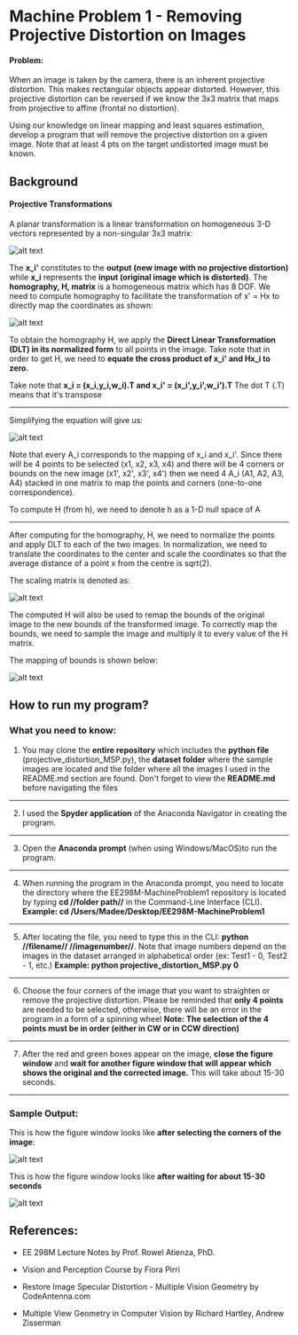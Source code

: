 # Machine Problem 1 - Removing Projective Distortion on Images

#### Problem:
When an image is taken by the camera, there is an inherent projective distortion. This makes rectangular objects appear distorted. However, this projective distortion can be reversed if we know the 3x3 matrix that maps from projective to affine (frontal no distortion). 

Using our knowledge on linear mapping and least squares estimation, develop a program that will remove the projective distortion on a given image. Note that at least 4 pts on the target undistorted image must be known.

## Background

#### Projective Transformations

A planar transformation is a linear transformation on homogeneous 3-D vectors represented by a non-singular 3x3 matrix:

![alt text](Images-Used-MP1-ReadME/Equation1.png)

The **x_i'** constitutes to the **output (new image with no projective distortion)** while **x_i** represents the **input (original image which is distorted)**. The **homography, H, matrix** is a homogeneous matrix which has 8 DOF. We need to compute homography to facilitate the transformation of x' = Hx to directly map the coordinates as shown:

![alt text](Images-Used-MP1-ReadME/Mapping-Coordinates.png)

To obtain the homography H, we apply the **Direct Linear Transformation (DLT) in its normalized form** to all points in the image. Take note that in order to get H, we need to **equate the cross product of x_i' and Hx_i to zero.**

Take note that **x_i = (x_i,y_i,w_i).T and x_i' = (x_i',y_i',w_i').T** The dot T (.T) means that it's transpose

***

Simplifying the equation will give us:

![alt text](Images-Used-MP1-ReadME/Equation2.png)

Note that every A_i corresponds to the mapping of x_i and x_i'. Since there will be 4 points to be selected (x1, x2, x3, x4) and there will be 4 corners or bounds on the new image (x1', x2', x3', x4') then we need 4 A_i (A1, A2, A3, A4) stacked in one matrix to map the points and corners (one-to-one correspondence).

To compute H (from h), we need to denote h as a 1-D null space of A

***
After computing for the homography, H, we need to normalize the points and apply DLT to each of the two images. In normalization, we need to translate the coordinates to the center and scale the coordinates so that the average distance of a point x from the centre is sqrt(2).

The scaling matrix is denoted as:

![alt text](Images-Used-MP1-ReadME/Equation3.png)

The computed H will also be used to remap the bounds of the original image to the new bounds of the transformed image. To correctly map the bounds, we need to sample the image and multiply it to every value of the H matrix.

The mapping of bounds is shown below:

![alt text](Images-Used-MP1-ReadME/Remapping.png)

## How to run my program?

### What you need to know:

1. You may clone the **entire repository** which includes the **python file** (projective_distortion_MSP.py), the **dataset folder** where the sample images are located and the folder where all the images I used in the README.md section are found. Don't forget to view the **README.md** before navigating the files
***
2. I used the **Spyder application** of the Anaconda Navigator in creating the program.
***
3. Open the **Anaconda prompt** (when using Windows/MacOS)to run the program.
***
4. When running the program in the Anaconda prompt, you need to locate the directory where the EE298M-MachineProblem1 repository is located by typing **cd //folder path//** in the Command-Line Interface (CLI). 
**Example: cd /Users/Madee/Desktop/EE298M-MachineProblem1**
***
5. After locating the file, you need to type this in the CLI: **python //filename// //imagenumber//**. Note that image numbers depend on the images in the dataset arranged in alphabetical order (ex: Test1 - 0, Test2 - 1, etc.)
**Example: python projective_distortion_MSP.py 0**
***
6. Choose the four corners of the image that you want to straighten or remove the projective distortion. Please be reminded that **only 4 points** are needed to be selected, otherwise, there will be an error in the program in a form of a spinning wheel
**Note: The selection of the 4 points must be in order (either in CW or in CCW direction)**
***
7. After the red and green boxes appear on the image, **close the figure window** and **wait for another figure window that will appear which shows the original and the corrected image.** This will take about 15-30 seconds.
***
 
### Sample Output:

This is how the figure window looks like **after selecting the corners of the image**:

![alt text](Images-Used-MP1-ReadME/Sample_Output-1.png)

This is how the figure window looks like **after waiting for about 15-30 seconds**

![alt text](Images-Used-MP1-ReadME/Sample_Output-2.png)

## References:

 -  EE 298M Lecture Notes by Prof. Rowel Atienza, PhD.

 -  Vision and Perception Course by Fiora Pirri

 -  Restore Image Specular Distortion - Multiple Vision Geometry by CodeAntenna.com
 
 -  Multiple View Geometry in Computer Vision by Richard Hartley, Andrew Zisserman

